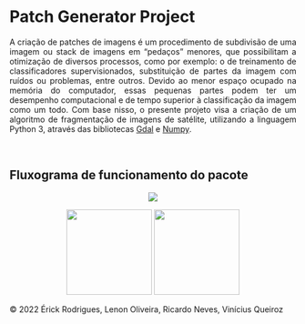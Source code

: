 <h1>Patch Generator Project</h1>
<p align="justify">A criação de patches de imagens é um procedimento de subdivisão de uma imagem ou stack de imagens em “pedaços” menores, que possibilitam a otimização de diversos processos, como por exemplo: o de treinamento de classificadores supervisionados, substituição de partes da imagem com ruídos ou problemas, entre outros. Devido ao menor espaço ocupado na memória do computador, essas pequenas partes podem ter um desempenho computacional e de tempo superior à classificação da imagem como um todo. Com base nisso, o presente projeto visa a criação de um algoritmo de fragmentação de imagens de satélite, utilizando a linguagem Python 3, através das bibliotecas <a href="https://gdal.org/">Gdal</a> e <a href="https://numpy.org/doc/stable/index.html#">Numpy</a>.
</p>
<br>

<h2>Fluxograma de funcionamento do pacote</h2>

<p align="center"><img src="![fluxograma](https://user-images.githubusercontent.com/61318646/171402882-79f3e8d1-7e9a-48e7-a3b9-0bc0c8ec4060.jpg)">

<p align="center"><img src="https://upload.wikimedia.org/wikipedia/commons/1/1f/Python_logo_01.svg" width="150" 
     height="150"> <img src="https://upload.wikimedia.org/wikipedia/commons/5/5a/Satellite_icon1.png" width="150" 
     height="150"> </p>
     
   <p>&copy; 2022 Érick Rodrigues, Lenon Oliveira, Ricardo Neves, Vinícius Queiroz</p>
